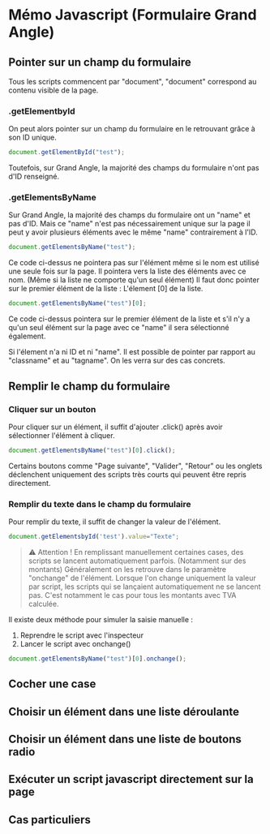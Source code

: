 # Mémo Javascript (Formulaire Grand Angle)

## Pointer sur un champ du formulaire
Tous les scripts commencent par "document", "document" correspond au contenu visible de la page.

### .getElementbyId
On peut alors pointer sur un champ du formulaire en le retrouvant grâce à son ID unique.
``` javascript
document.getElementById("test");
```
Toutefois, sur Grand Angle, la majorité des champs du formulaire n'ont pas d'ID renseigné.


### .getElementsByName
Sur Grand Angle, la majorité des champs du formulaire ont un "name" et pas d'ID.
Mais ce "name" n'est pas nécessairement unique sur la page il peut y avoir plusieurs éléments avec le même "name" contrairement à l'ID.
``` javascript
document.getElementsByName("test");
```
Ce code ci-dessus ne pointera pas sur l'élément même si le nom est utilisé une seule fois sur la page.
Il pointera vers la liste des éléments avec ce nom. (Même si la liste ne comporte qu'un seul élément)
Il faut donc pointer sur le premier élément de la liste : L'élement [0] de la liste.
``` javascript
document.getElementsByName("test")[0];
```
Ce code ci-dessus pointera sur le premier élément de la liste et s'il n'y a qu'un seul élément sur la page avec ce "name" il sera sélectionné également.

Si l'élement n'a ni ID et ni "name". Il est possible de pointer par rapport au "classname" et au "tagname".
On les verra sur des cas concrets.


## Remplir le champ du formulaire

### Cliquer sur un bouton
Pour cliquer sur un élément, il suffit d'ajouter .click() après avoir sélectionner l'élément à cliquer.
``` javascript
document.getElementsByName("test")[0].click();
```

Certains boutons comme "Page suivante", "Valider", "Retour" ou les onglets déclenchent uniquement des scripts très courts qui peuvent être repris directement.

### Remplir du texte dans le champ du formulaire
Pour remplir du texte, il suffit de changer la valeur de l'élément.
``` javascript
document.getElementsbyId('test').value="Texte";

```

> :warning: Attention ! En remplissant manuellement certaines cases, des scripts se lancent automatiquement parfois. (Notamment sur des montants)
Généralement on les retrouve dans le paramètre "onchange" de l'élément.
Lorsque l'on change uniquement la valeur par script, les scripts qui se lançaient automatiquement ne se lancent pas.
C'est notamment le cas pour tous les montants avec TVA calculée.

Il existe deux méthode pour simuler la saisie manuelle :
1. Reprendre le script avec l'inspecteur
2. Lancer le script avec onchange()

``` javascript
document.getElementsByName("test")[0].onchange();
```


## Cocher une case

## Choisir un élément dans une liste déroulante

## Choisir un élément dans une liste de boutons radio

## Exécuter un script javascript directement sur la page

## Cas particuliers